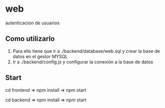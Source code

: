 # web
autenticacion de usuarios

## Como utilizarlo
1. Para ello tiene que ir a ./backend/database/web.sql y crear la base de datos en el gestor MYSQL
2. Ir a ./backend/config.js y configurar la conexión a la base de datos

## Start
cd frontend =>
npm install => 
npm start

cd backend => 
npm install =>
npm start
